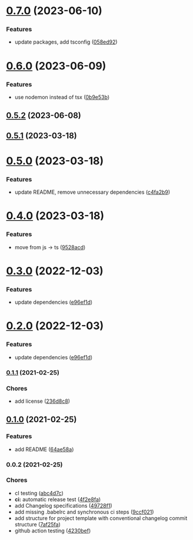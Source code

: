 

# [0.7.0](https://github.com/ggv3/project-template/compare/0.6.0...0.7.0) (2023-06-10)


### Features

* update packages, add tsconfig ([058ed92](https://github.com/ggv3/project-template/commit/058ed92e34a20a8c3714337977c68a80f81fde02))

# [0.6.0](https://github.com/ggv3/project-template/compare/0.5.2...0.6.0) (2023-06-09)


### Features

* use nodemon instead of tsx ([0b9e53b](https://github.com/ggv3/project-template/commit/0b9e53b42d67b09d703fd122f7d28647850ede1d))

## [0.5.2](https://github.com/ggv3/project-template/compare/0.5.1...0.5.2) (2023-06-08)

## [0.5.1](https://github.com/ggv3/project-template/compare/0.5.0...0.5.1) (2023-03-18)

# [0.5.0](https://github.com/ggv3/project-template/compare/0.4.0...0.5.0) (2023-03-18)


### Features

* update README, remove unnecessary dependencies ([c4fa2b9](https://github.com/ggv3/project-template/commit/c4fa2b9f2e48e34915e36ec16daaf61b809ad005))

# [0.4.0](https://github.com/ggv3/project-template/compare/0.3.0...0.4.0) (2023-03-18)


### Features

* move from js -> ts ([9528acd](https://github.com/ggv3/project-template/commit/9528acdba324b938883eb645354556671d3ecc21))

# [0.3.0](https://github.com/ggv3/project-template/compare/0.1.1...0.3.0) (2022-12-03)


### Features

* update dependencies ([e96ef1d](https://github.com/ggv3/project-template/commit/e96ef1db7720d7f2e8da877b3c6d5c65bb2bce0c))

# [0.2.0](https://github.com/ggv3/project-template/compare/0.1.1...0.2.0) (2022-12-03)


### Features

* update dependencies ([e96ef1d](https://github.com/ggv3/project-template/commit/e96ef1db7720d7f2e8da877b3c6d5c65bb2bce0c))

### [0.1.1](https://github.com/kaartni/project-template/compare/0.1.0...0.1.1) (2021-02-25)


### Chores

* add license ([236d8c8](https://github.com/kaartni/project-template/commit/236d8c8d7424ca6e666e1930438b982ab8f985f8))

## [0.1.0](https://github.com/kaartni/project-template/compare/0.0.2...0.1.0) (2021-02-25)


### Features

* add README ([64ae58a](https://github.com/kaartni/project-template/commit/64ae58ad111e6e7ce8fa2fe949a4332a293bf7f7))

### 0.0.2 (2021-02-25)


### Chores

* cI testing ([abc4d7c](https://github.com/kaartni/project-template/commit/abc4d7cc4036e0f9f29e9780df2248f8cefc530a))
* **ci:** automatic release test ([4f2e8fa](https://github.com/kaartni/project-template/commit/4f2e8fa36c4fd7d5c9ee963b718315440a355e06))
* add Changelog specifications ([49728f1](https://github.com/kaartni/project-template/commit/49728f1ad55c0c76f17eddf797aa355d686f4ee0))
* add missing .babelrc and synchronous ci steps ([9ccf021](https://github.com/kaartni/project-template/commit/9ccf021769b7c3a22cc7b1e383610e48a271c316))
* add structure for project template with conventional changelog commit structure ([7af25fa](https://github.com/kaartni/project-template/commit/7af25fa2908eeed3907c4632f0dac28c8cc6a532))
* github action testing ([4230bef](https://github.com/kaartni/project-template/commit/4230beff2367a1d5b69702ba1fe3878522aa662d))